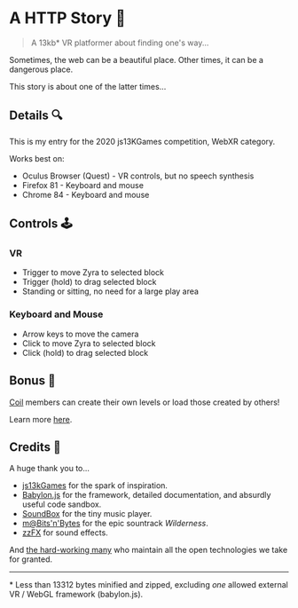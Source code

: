 # A HTTP Story 🧶

> A 13kb\* VR platformer about finding one's way...

Sometimes, the web can be a beautiful place. Other times, it can be a dangerous
place.

This story is about one of the latter times...

## Details 🔍

This is my entry for the 2020 js13KGames competition, WebXR category.

Works best on:

- Oculus Browser (Quest) - VR controls, but no speech synthesis
- Firefox 81 - Keyboard and mouse
- Chrome 84 - Keyboard and mouse

## Controls 🕹

### VR

- Trigger to move Zyra to selected block
- Trigger (hold) to drag selected block
- Standing or sitting, no need for a large play area

### Keyboard and Mouse

- Arrow keys to move the camera
- Click to move Zyra to selected block
- Click (hold) to drag selected block

## Bonus 🍰

[Coil](https://coil.com/) members can create their own levels or load those
created by others!

Learn more [here](https://github.com/kaizau/a-http-story/tree/master/extras).

## Credits 🙏

A huge thank you to...

- [js13kGames](https://js13kgames.com/) for the spark of inspiration.
- [Babylon.js](https://www.babylonjs.com/) for the framework, detailed
  documentation, and absurdly useful code sandbox.
- [SoundBox](https://sb.bitsnbites.eu/) for the tiny music player.
- [m@Bits'n'Bytes](https://www.pouet.net/prod.php?which=64246) for the epic
  sountrack _Wilderness_.
- [zzFX](https://killedbyapixel.github.io/ZzFX/) for sound effects.

And [the hard-working many](https://xkcd.com/2347/) who maintain all the open
technologies we take for granted.

---

\* Less than 13312 bytes minified and zipped, excluding _one_ allowed external
VR / WebGL framework (babylon.js).
